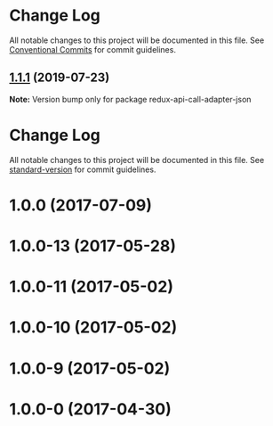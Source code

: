 # Change Log

All notable changes to this project will be documented in this file.
See [Conventional Commits](https://conventionalcommits.org) for commit guidelines.

## [1.1.1](https://github.com/tungv/redux-api-call/compare/v1.1.0...v1.1.1) (2019-07-23)

**Note:** Version bump only for package redux-api-call-adapter-json





# Change Log

All notable changes to this project will be documented in this file.
See [standard-version](https://github.com/conventional-changelog/standard-version) for commit guidelines.

<a name="1.0.0"></a>
# 1.0.0 (2017-07-09)



<a name="1.0.0-13"></a>
# 1.0.0-13 (2017-05-28)



<a name="1.0.0-11"></a>
# 1.0.0-11 (2017-05-02)



<a name="1.0.0-10"></a>
# 1.0.0-10 (2017-05-02)



<a name="1.0.0-9"></a>
# 1.0.0-9 (2017-05-02)



<a name="1.0.0-0"></a>
# 1.0.0-0 (2017-04-30)
